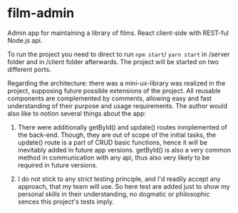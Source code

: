 # film-admin

Admin app for maintaining a library of films. React client-side with REST-ful Node.js api.

To run the project you need to direct to run `npm start`/ `yarn start` in /server folder and in /client folder afterwards.
The project will be started on two different ports.

Regarding the architecture: there was a mini-ux-library was realized in the project, supposing future possible extensions of
the project. All reusable components are complemented by comments, allowing easy and fast understanding of their purpose
and usage requirements.
The author would also like to notion several things about the app:

1. There were additionally getById() and update() routes inmplemented of the back-end. Though, they are out of scope of the
   initial tasks, the update() route is a part of CRUD basic functions, hence it will be inevitably added in future app versions.
   getById() is also a very common method in communication with any api, thus also very likely to be required in future versions.

2. I do not stick to any strict testing principle, and I'd readily accept any approach, that my team will use. So here test
   are added just to show my personal skills in their understanding, no dogmatic or philosophic sences this project's tests
   imply.

